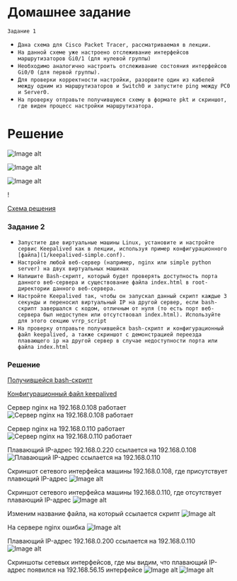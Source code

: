 # Домашнее задание 
`Задание 1`

- `Дана схема для Cisco Packet Tracer, рассматриваемая в лекции.`
- `На данной схеме уже настроено отслеживание интерфейсов маршрутизаторов Gi0/1 (для нулевой группы)`
- `Необходимо аналогично настроить отслеживание состояния интерфейсов Gi0/0 (для первой группы).`
- `Для проверки корректности настройки, разорвите один из кабелей между одним из маршрутизаторов и Switch0 и запустите ping между PC0 и Server0.`
- `На проверку отправьте получившуюся схему в формате pkt и скриншот, где виден процесс настройки маршрутизатора.`

# Решение 
![Image alt](img/router.jpg)

![Image alt](img/ping_with_2_line.jpg)

![Image alt](img/ping_with_1_line.jpg)

!

[Схема решения](file/hsrp_advanced_my.pkt)

### Задание 2
- `Запустите две виртуальные машины Linux, установите и настройте сервис Keepalived как в лекции, используя пример конфигурационного [файла](1/keepalived-simple.conf).`
- `Настройте любой веб-сервер (например, nginx или simple python server) на двух виртуальных машинах`
- `Напишите Bash-скрипт, который будет проверять доступность порта данного веб-сервера и существование файла index.html в root-директории данного веб-сервера.`
- `Настройте Keepalived так, чтобы он запускал данный скрипт каждые 3 секунды и переносил виртуальный IP на другой сервер, если bash-скрипт завершался с кодом, отличным от нуля (то есть порт веб-сервера был недоступен или отсутствовал index.html). Используйте для этого секцию vrrp_script`
- `На проверку отправьте получившейся bash-скрипт и конфигурационный файл keepalived, а также скриншот с демонстрацией переезда плавающего ip на другой сервер в случае недоступности порта или файла index.html`

### Решение

[Получившейся bash-скрипт](file/check.sh)

[Конфигурационный файл keepalived](file/keepalived.conf)

Сервер nginx на 192.168.0.108 работает
![Сервер nginx на 192.168.0.108 работает](img/Screenshot_1.jpg)

Сервер nginx на 192.168.0.110 работает
![Сервер nginx на 192.168.0.110 работает](img/Screenshot_2.jpg)

Плавающий IP-адрес 192.168.0.220 ссылается на 192.168.0.108
![Плавающий IP-адрес ссылается на 192.168.0.110](img/Screenshot_3.jpg)

Скриншот сетевого интерфейса машины 192.168.0.108, где присутствует плавющий IP-адрес
![Image alt](img/Screenshot_4.jpg)

Скриншот сетевого интерфейса машины 192.168.0.110, где отсутствует плавающий IP-адрес
![Image alt](img/Screenshot_5.jpg)

Изменим название файла, на который ссылается скрипт 
![Image alt](img/Screenshot_6.jpg)

На сервере nginx ошибка
![Image alt](img/Screenshot_7.jpg)

Плавающий IP-адрес 192.168.0.200 ссылается на 192.168.0.110
![Image alt](img/Screenshot_8.jpg)

Скриншоты сетевых интерфейсов, где мы видим, что плавающий IP-адрес появился на 192.168.56.15 интерфейсе
![Image alt](img/Screenshot_5.jpg)
![Image alt](img/Screenshot_6.jpg)
